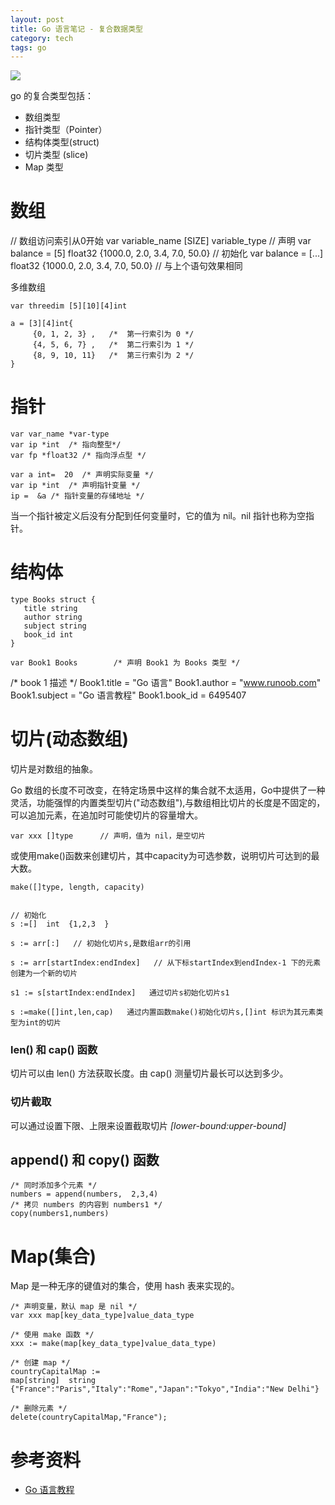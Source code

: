 ```yaml
---
layout: post
title: Go 语言笔记 - 复合数据类型
category: tech
tags: go
---
```

![](https://cdn.kelu.org/blog/tags/go.jpg)

go 的复合类型包括：

*   数组类型
*   指针类型（Pointer）
*   结构体类型(struct)
*   切片类型 (slice)
*   Map 类型


# 数组

// 数组访问索引从0开始
	var variable_name [SIZE] variable_type 			// 声明
	var balance =  [5] float32 {1000.0,  2.0,  3.4,  7.0,  50.0}  // 初始化
	var balance =  [...] float32 {1000.0,  2.0,  3.4,  7.0,  50.0} // 与上个语句效果相同

多维数组

	var threedim [5][10][4]int
	
	a = [3][4]int{  
		 {0, 1, 2, 3} ,   /*  第一行索引为 0 */
		 {4, 5, 6, 7} ,   /*  第二行索引为 1 */
		 {8, 9, 10, 11}   /*  第三行索引为 2 */
	}

# 指针

	var var_name *var-type
	var ip *int  /* 指向整型*/  
	var fp *float32 /* 指向浮点型 */

	var a int=  20  /* 声明实际变量 */  
	var ip *int  /* 声明指针变量 */ 
	ip =  &a /* 指针变量的存储地址 */

当一个指针被定义后没有分配到任何变量时，它的值为 nil。nil 指针也称为空指针。

# 结构体

	type Books struct {
	   title string
	   author string
	   subject string
	   book_id int
	}

	var Book1 Books        /* 声明 Book1 为 Books 类型 */
  
   /* book 1 描述 */
   Book1.title = "Go 语言"
   Book1.author = "www.runoob.com"
   Book1.subject = "Go 语言教程"
   Book1.book_id = 6495407

# 切片(动态数组)

切片是对数组的抽象。

Go 数组的长度不可改变，在特定场景中这样的集合就不太适用，Go中提供了一种灵活，功能强悍的内置类型切片("动态数组"),与数组相比切片的长度是不固定的，可以追加元素，在追加时可能使切片的容量增大。

	var xxx []type		// 声明，值为 nil，是空切片

或使用make()函数来创建切片，其中capacity为可选参数，说明切片可达到的最大数。

	make([]type, length, capacity)


	// 初始化
	s :=[]  int  {1,2,3  }  

	s := arr[:]   // 初始化切片s,是数组arr的引用

	s := arr[startIndex:endIndex]   // 从下标startIndex到endIndex-1 下的元素创建为一个新的切片

	s1 := s[startIndex:endIndex]   通过切片s初始化切片s1

	s :=make([]int,len,cap)   通过内置函数make()初始化切片s,[]int 标识为其元素类型为int的切片

### len() 和 cap() 函数

切片可以由 len() 方法获取长度。由 cap() 测量切片最长可以达到多少。

### 切片截取

可以通过设置下限、上限来设置截取切片 _[lower-bound:upper-bound]_

## append() 和 copy() 函数

	/* 同时添加多个元素 */ 
	numbers = append(numbers,  2,3,4)
	/* 拷贝 numbers 的内容到 numbers1 */ 
	copy(numbers1,numbers)

# Map(集合)

Map 是一种无序的键值对的集合，使用 hash 表来实现的。

	/* 声明变量，默认 map 是 nil */  
	var xxx map[key_data_type]value_data_type 

	/* 使用 make 函数 */ 
	xxx := make(map[key_data_type]value_data_type)

	/* 创建 map */
	countryCapitalMap := 
	map[string]  string  {"France":"Paris","Italy":"Rome","Japan":"Tokyo","India":"New Delhi"}

	/* 删除元素 */  
	delete(countryCapitalMap,"France");

# 参考资料

* [Go 语言教程](http://www.runoob.com/go/go-tutorial.html)
